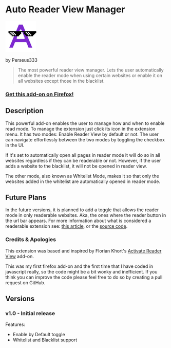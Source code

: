 # Auto Reader View Manager

![image](https://raw.githubusercontent.com/Perseus333/Auto-Reader-View-Manaager/main/icons/icon96.png)

by Perseus333
> The most powerful reader view manager. Lets the user automatically enable the reader mode when using certain websites or enable it on all websites except those in the blacklist.

### [Get this add-on on Firefox!](https://addons.mozilla.org/en-US/firefox/addon/auto-reader-manager)

## Description

This powerful add-on enables the user to manage how and when to enable read mode. To manage the extension just click its icon in the extension menu. It has two modes: Enable Reader View by default or not. The user can navigate effortlessly between the two modes by toggling the checkbox in the UI.

If it's set to automatically open all pages in reader mode it will do so in all websites regardless if they can be readerable or not. However, if the user adds a website to the blacklist, it will not be opened in reader view. 

The other mode, also known as Whitelist Mode, makes it so that only the websites added in the whitelist are automatically opened in reader mode.

## Future Plans
In the future versions, it is planned to add a toggle that allows the reader mode in only readerable websites. Aka, the ones where the reader button in the url bar appears. For more information about what is considered a readerable extension see: [this article](https://videoinu.com/blog/firefox-reader-view-heuristics/), or the [source code](https://github.com/mozilla/readability).

### Credits & Apologies
This extension was based and inspired by Florian Khort's [Activate Reader View](https://addons.mozilla.org/en-US/firefox/addon/activate-reader-view/) add-on.

This was my first firefox add-on and the first time that I have coded in javascript really, so the code might be a bit wonky and inefficient. If you think you can improve the code please feel free to do so by creating a pull request on GitHub.

## Versions

### v1.0 - Initial release
Features:
- Enable by Default toggle
- Whitelist and Blacklist support
